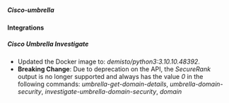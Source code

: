 ##### Cisco-umbrella
#### Integrations

##### Cisco Umbrella Investigate
- Updated the Docker image to: *demisto/python3:3.10.10.48392*.
- **Breaking Change**: Due to deprecation on the API, the *SecureRank* output is no longer supported and always has the value *0* in the following commands: *umbrella-get-domain-details*, *umbrella-domain-security*, *investigate-umbrella-domain-security*, *domain*